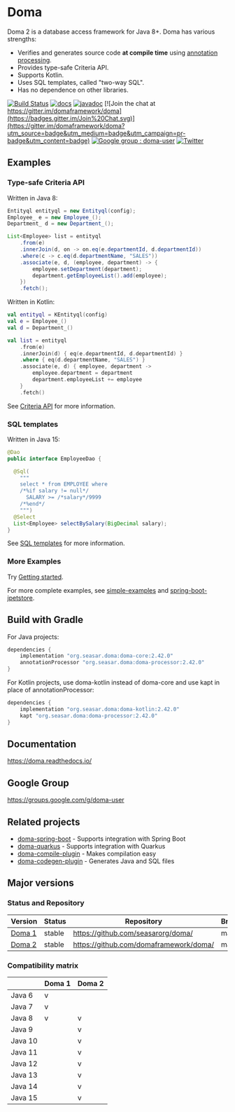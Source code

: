 Doma
====

Doma 2 is a database access framework for Java 8+.
Doma has various strengths:

- Verifies and generates source code **at compile time** using [annotation processing][apt].
- Provides type-safe Criteria API.
- Supports Kotlin.
- Uses SQL templates, called "two-way SQL".
- Has no dependence on other libraries.

[![Build Status](https://github.com/domaframework/doma/workflows/Java%20CI%20with%20Gradle/badge.svg)](https://github.com/domaframework/doma/actions?query=workflow%3A%22Java+CI+with+Gradle%22)
[![docs](https://readthedocs.org/projects/doma/badge/?version=latest)](https://doma.readthedocs.io/en/latest/)
[![javadoc](https://javadoc.io/badge2/org.seasar.doma/doma-core/javadoc.svg)](https://javadoc.io/doc/org.seasar.doma/doma-core)
[![Join the chat at https://gitter.im/domaframework/doma](https://badges.gitter.im/Join%20Chat.svg)](https://gitter.im/domaframework/doma?utm_source=badge&utm_medium=badge&utm_campaign=pr-badge&utm_content=badge)
[![Google group : doma-user](https://img.shields.io/badge/Google%20Group-doma--user-orange.svg)](https://groups.google.com/g/doma-user)
[![Twitter](https://img.shields.io/badge/twitter-@domaframework-blue.svg?style=flat)](https://twitter.com/domaframework)

Examples
---------------------

### Type-safe Criteria API

Written in Java 8:

```java
Entityql entityql = new Entityql(config);
Employee_ e = new Employee_();
Department_ d = new Department_();

List<Employee> list = entityql
    .from(e)
    .innerJoin(d, on -> on.eq(e.departmentId, d.departmentId))
    .where(c -> c.eq(d.departmentName, "SALES"))
    .associate(e, d, (employee, department) -> {
        employee.setDepartment(department);
        department.getEmployeeList().add(employee);
    })
    .fetch();
```

Written in Kotlin:

```kotlin
val entityql = KEntityql(config)
val e = Employee_()
val d = Department_()

val list = entityql
    .from(e)
    .innerJoin(d) { eq(e.departmentId, d.departmentId) }
    .where { eq(d.departmentName, "SALES") }
    .associate(e, d) { employee, department ->
        employee.department = department
        department.employeeList += employee
    }
    .fetch()
```

See [Criteria API](https://doma.readthedocs.io/en/latest/criteria-api/)
for more information.

### SQL templates

Written in Java 15:

```java
@Dao
public interface EmployeeDao {

  @Sql(
    """
    select * from EMPLOYEE where
    /*%if salary != null*/
      SALARY >= /*salary*/9999
    /*%end*/
    """)
  @Select
  List<Employee> selectBySalary(BigDecimal salary);
}
```

See [SQL templates](https://doma.readthedocs.io/en/latest/sql/)
for more information.

### More Examples

Try [Getting started](https://doma.readthedocs.io/en/latest/getting-started/).

For more complete examples,
see [simple-examples](https://github.com/domaframework/simple-examples)
and [spring-boot-jpetstore](https://github.com/domaframework/spring-boot-jpetstore).

Build with Gradle
-----------------

For Java projects:

```groovy
dependencies {
    implementation "org.seasar.doma:doma-core:2.42.0"
    annotationProcessor "org.seasar.doma:doma-processor:2.42.0"
}
```

For Kotlin projects, use doma-kotlin instead of doma-core and use kapt in place of annotationProcessor:

```groovy
dependencies {
    implementation "org.seasar.doma:doma-kotlin:2.42.0"
    kapt "org.seasar.doma:doma-processor:2.42.0"
}
```


Documentation
---------------------

https://doma.readthedocs.io/

Google Group
---------------------

https://groups.google.com/g/doma-user

Related projects
---------------------

- [doma-spring-boot](https://github.com/domaframework/doma-spring-boot) - Supports integration with Spring Boot
- [doma-quarkus](https://github.com/domaframework/doma-quarkus) - Supports integration with Quarkus
- [doma-compile-plugin](https://github.com/domaframework/doma-compile-plugin) - Makes compilation easy
- [doma-codegen-plugin](https://github.com/domaframework/doma-codegen-plugin) - Generates Java and SQL files

Major versions
---------------------

### Status and Repository

| Version                                | Status            | Repository                             | Branch |
| -------------------------------------- | ----------------- | -------------------------------------- | ------ |
| [Doma 1](http://doma.seasar.org/)      | stable            | https://github.com/seasarorg/doma/     | master |
| [Doma 2](http://doma.readthedocs.org/) | stable            | https://github.com/domaframework/doma/ | master |

### Compatibility matrix

|         | Doma 1 | Doma 2 |
| ------- | ------ | ------ |
| Java 6  |   v    |        |
| Java 7  |   v    |        |
| Java 8  |   v    |   v    |
| Java 9  |        |   v    |
| Java 10 |        |   v    |
| Java 11 |        |   v    |
| Java 12 |        |   v    |
| Java 13 |        |   v    |
| Java 14 |        |   v    |
| Java 15 |        |   v    |

  [apt]: https://www.jcp.org/en/jsr/detail?id=269
